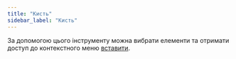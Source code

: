 ```yaml
---
title: "Кисть"
sidebar_label: "Кисть"
---
```



За допомогою цього інструменту можна вибрати елементи та отримати доступ до контекстного меню [вставити](../insert).
